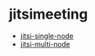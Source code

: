 # jitsimeeting

- [jitsi-single-node](./jitsi-single-mode/install-jitsimeeting.md)
- [jitsi-multi-node](./jitsi-multi-mode/install-multi-node.md)

